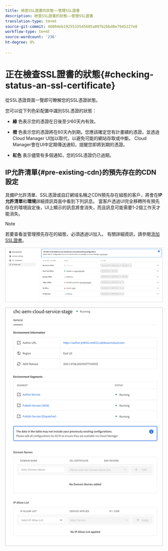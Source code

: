 ```yaml
---
title: 檢查SSL證書的狀態——管理SSL證書
description: 檢查SSL證書的狀態——管理SSL證書
translation-type: tm+mt
source-git-commit: 46004eb1925533545605a09f62bbd0e7945227e0
workflow-type: tm+mt
source-wordcount: '236'
ht-degree: 0%

---
```



# 正在檢查SSL證書的狀態{#checking-status-an-ssl-certificate}

從SSL憑證頁面一覽即可瞭解您的SSL憑證狀態。

您可以從下列色彩配置中識別SSL憑證的狀態：

* **綠**
色表示您的憑證在日後至少60天內有效。

* **橙**
色表示您的憑證將在60天內到期。您應該確定您有計畫續約憑證，並透過Cloud Manager UI加以取代，以避免可能的網站存取或中斷。 Cloud Manager會在UI中定期傳送通知，提醒您即將到期的憑證。

* **紅色**
表示儘管有多個通知，您的SSL憑證仍已過期。

## IP允許清單{#pre-existing-cdn}的預先存在的CDN設定

具備IP允許清單、SSL憑證或自訂網域名稱之CDN預先存在組態的客戶，將會在&#x200B;**IP允許清單**&#x200B;和&#x200B;**環境**&#x200B;詳細資訊頁面中看到下列訊息。 當客戶透過UI完全移轉所有預先存在的環境設定後，UI上顯示的訊息將會消失，而且訊息可能需要1-2個工作天才能消失。

>[!NOTE]
>若要查看並管理預先存在的組態，必須透過UI加入。 有關詳細資訊，請參閱[添加SSL證書](/help/implementing/cloud-manager/managing-ssl-certifications/add-ssl-certificate.md)。

![](/help/implementing/cloud-manager/assets/ip-allow-list-1.png)

![](/help/implementing/cloud-manager/assets/ip-allow-list-2.png)